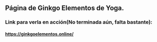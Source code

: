 ## Página de Ginkgo Elementos de Yoga.


### Link para verla en acción(No terminada aún, falta bastante): 
#### https://ginkgoelementos.online/


